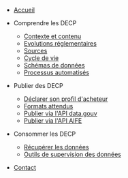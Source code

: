 
* [Accueil](./)

* Comprendre les DECP

  * [Contexte et contenu](comprendre-les-decp/contexte.md)
  * [Evolutions réglementaires](comprendre-les-decp/evolutions-reglementaires.md)
  * [Sources](comprendre-les-decp/sources.md)
  * [Cycle de vie](comprendre-les-decp/cycle-de-vie.md)
  * [Schémas de données](comprendre-les-decp/schemas.md)
  * [Processus automatisés](comprendre-les-decp/processus-automatises.md)

* Publier des DECP

  * [Déclarer son profil d'acheteur](publier-des-decp/declarer-son-profil.md)
  * [Formats attendus](publier-des-decp/formats.md)
  * [Publier via l'API data.gouv](publier-des-decp/via-api-data-gouv.md)
  * [Publier via l'API AIFE](publier-des-decp/via-api-aife.md)

* Consommer les DECP

  * [Récupérer les données](consommer-les-decp/recuperer-les-donnees.md)
  * [Outils de supervision des données](consommer-les-decp/supervision.md)

* [Contact](contact.md)